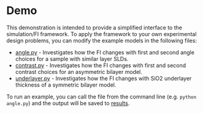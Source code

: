 # Demo
This demonstration is intended to provide a simplified interface to the simulation/FI framework. To apply the framework to your own experimental design problems, you can modify the example models in the following files:
* [angle.py](/demo/angle.py) - Investigates how the FI changes with first and second angle choices for a sample with similar layer SLDs.
* [contrast.py](/demo/contrast.py) - Investigates how the FI changes with first and second contrast choices for an asymmetric bilayer model.
* [underlayer.py](/demo/underlayer.py) - Investigates how the FI changes with SiO2 underlayer thickness of a symmetric bilayer model.

To run an example, you can call the file from the command line (e.g. ```python angle.py```) and the output will be saved to [results](/demo/results).
